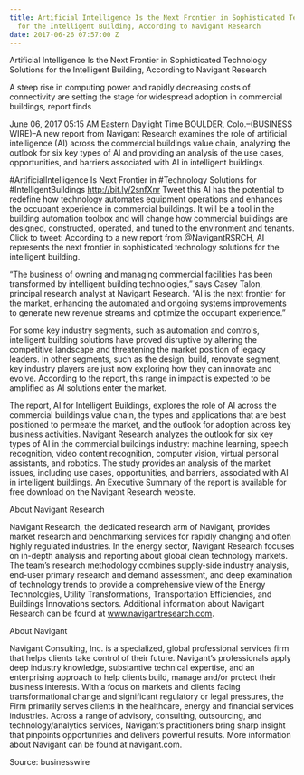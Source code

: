```yaml
---
title: Artificial Intelligence Is the Next Frontier in Sophisticated Technology Solutions
  for the Intelligent Building, According to Navigant Research
date: 2017-06-26 07:57:00 Z
---
```


Artificial Intelligence Is the Next Frontier in Sophisticated Technology Solutions for the Intelligent Building, According to Navigant Research

A steep rise in computing power and rapidly decreasing costs of connectivity are setting the stage for widespread adoption in commercial buildings, report finds

June 06, 2017 05:15 AM Eastern Daylight Time BOULDER, Colo.–(BUSINESS WIRE)–A new report from Navigant Research examines the role of artificial intelligence (AI) across the commercial buildings value chain, analyzing the outlook for six key types of AI and providing an analysis of the use cases, opportunities, and barriers associated with AI in intelligent buildings.

#ArtificialIntelligence Is Next Frontier in #Technology Solutions for #IntelligentBuildings http://bit.ly/2snfXnr Tweet this AI has the potential to redefine how technology automates equipment operations and enhances the occupant experience in commercial buildings. It will be a tool in the building automation toolbox and will change how commercial buildings are designed, constructed, operated, and tuned to the environment and tenants. Click to tweet: According to a new report from @NavigantRSRCH, AI represents the next frontier in sophisticated technology solutions for the intelligent building.

“The business of owning and managing commercial facilities has been transformed by intelligent building technologies,” says Casey Talon, principal research analyst at Navigant Research. “AI is the next frontier for the market, enhancing the automated and ongoing systems improvements to generate new revenue streams and optimize the occupant experience.”

For some key industry segments, such as automation and controls, intelligent building solutions have proved disruptive by altering the competitive landscape and threatening the market position of legacy leaders. In other segments, such as the design, build, renovate segment, key industry players are just now exploring how they can innovate and evolve. According to the report, this range in impact is expected to be amplified as AI solutions enter the market.

The report, AI for Intelligent Buildings, explores the role of AI across the commercial buildings value chain, the types and applications that are best positioned to permeate the market, and the outlook for adoption across key business activities. Navigant Research analyzes the outlook for six key types of AI in the commercial buildings industry: machine learning, speech recognition, video content recognition, computer vision, virtual personal assistants, and robotics. The study provides an analysis of the market issues, including use cases, opportunities, and barriers, associated with AI in intelligent buildings. An Executive Summary of the report is available for free download on the Navigant Research website.

About Navigant Research

Navigant Research, the dedicated research arm of Navigant, provides market research and benchmarking services for rapidly changing and often highly regulated industries. In the energy sector, Navigant Research focuses on in-depth analysis and reporting about global clean technology markets. The team’s research methodology combines supply-side industry analysis, end-user primary research and demand assessment, and deep examination of technology trends to provide a comprehensive view of the Energy Technologies, Utility Transformations, Transportation Efficiencies, and Buildings Innovations sectors. Additional information about Navigant Research can be found at www.navigantresearch.com.

About Navigant

Navigant Consulting, Inc. is a specialized, global professional services firm that helps clients take control of their future. Navigant’s professionals apply deep industry knowledge, substantive technical expertise, and an enterprising approach to help clients build, manage and/or protect their business interests. With a focus on markets and clients facing transformational change and significant regulatory or legal pressures, the Firm primarily serves clients in the healthcare, energy and financial services industries. Across a range of advisory, consulting, outsourcing, and technology/analytics services, Navigant’s practitioners bring sharp insight that pinpoints opportunities and delivers powerful results. More information about Navigant can be found at navigant.com.

Source: businesswire